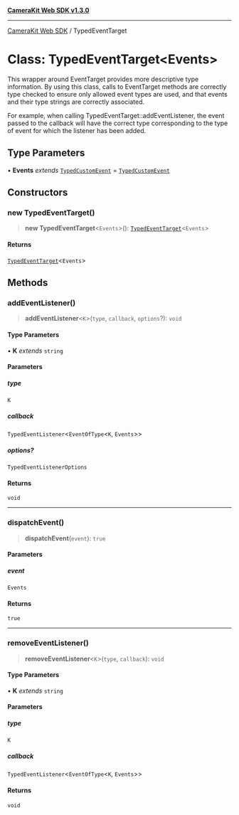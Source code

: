 [**CameraKit Web SDK v1.3.0**](../README.md)

***

[CameraKit Web SDK](../globals.md) / TypedEventTarget

# Class: TypedEventTarget\<Events\>

This wrapper around EventTarget provides more descriptive type information. By using this class, calls to EventTarget
methods are correctly type checked to ensure only allowed event types are used, and that events and their type
strings are correctly associated.

For example, when calling TypedEventTarget::addEventListener, the event passed to the callback will have the correct
type corresponding to the type of event for which the listener has been added.

## Type Parameters

• **Events** *extends* [`TypedCustomEvent`](TypedCustomEvent.md) = [`TypedCustomEvent`](TypedCustomEvent.md)

## Constructors

### new TypedEventTarget()

> **new TypedEventTarget**\<`Events`\>(): [`TypedEventTarget`](TypedEventTarget.md)\<`Events`\>

#### Returns

[`TypedEventTarget`](TypedEventTarget.md)\<`Events`\>

## Methods

### addEventListener()

> **addEventListener**\<`K`\>(`type`, `callback`, `options`?): `void`

#### Type Parameters

• **K** *extends* `string`

#### Parameters

##### type

`K`

##### callback

`TypedEventListener`\<`EventOfType`\<`K`, `Events`\>\>

##### options?

`TypedEventListenerOptions`

#### Returns

`void`

***

### dispatchEvent()

> **dispatchEvent**(`event`): `true`

#### Parameters

##### event

`Events`

#### Returns

`true`

***

### removeEventListener()

> **removeEventListener**\<`K`\>(`type`, `callback`): `void`

#### Type Parameters

• **K** *extends* `string`

#### Parameters

##### type

`K`

##### callback

`TypedEventListener`\<`EventOfType`\<`K`, `Events`\>\>

#### Returns

`void`
